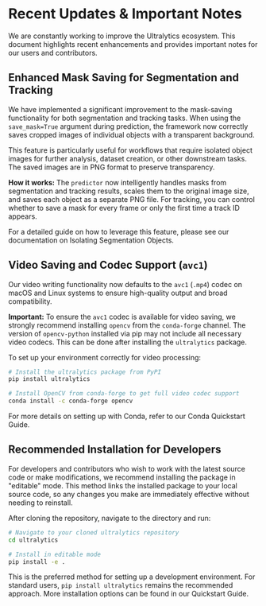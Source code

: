 # Recent Updates & Important Notes

We are constantly working to improve the Ultralytics ecosystem. This document highlights recent enhancements and provides important notes for our users and contributors.

## Enhanced Mask Saving for Segmentation and Tracking

We have implemented a significant improvement to the mask-saving functionality for both segmentation and tracking tasks. When using the `save_mask=True` argument during prediction, the framework now correctly saves cropped images of individual objects with a transparent background.

This feature is particularly useful for workflows that require isolated object images for further analysis, dataset creation, or other downstream tasks. The saved images are in PNG format to preserve transparency.

**How it works:**
The `predictor` now intelligently handles masks from segmentation and tracking results, scales them to the original image size, and saves each object as a separate PNG file. For tracking, you can control whether to save a mask for every frame or only the first time a track ID appears.

For a detailed guide on how to leverage this feature, please see our documentation on Isolating Segmentation Objects.

## Video Saving and Codec Support (`avc1`)

Our video writing functionality now defaults to the `avc1` (`.mp4`) codec on macOS and Linux systems to ensure high-quality output and broad compatibility.

**Important:** To ensure the `avc1` codec is available for video saving, we strongly recommend installing `opencv` from the `conda-forge` channel. The version of `opencv-python` installed via pip may not include all necessary video codecs. This can be done after installing the `ultralytics` package.

To set up your environment correctly for video processing:

```bash
# Install the ultralytics package from PyPI
pip install ultralytics

# Install OpenCV from conda-forge to get full video codec support
conda install -c conda-forge opencv
```

For more details on setting up with Conda, refer to our Conda Quickstart Guide.

## Recommended Installation for Developers

For developers and contributors who wish to work with the latest source code or make modifications, we recommend installing the package in "editable" mode. This method links the installed package to your local source code, so any changes you make are immediately effective without needing to reinstall.

After cloning the repository, navigate to the directory and run:

```bash
# Navigate to your cloned ultralytics repository
cd ultralytics

# Install in editable mode
pip install -e .
```

This is the preferred method for setting up a development environment. For standard users, `pip install ultralytics` remains the recommended approach. More installation options can be found in our Quickstart Guide.

